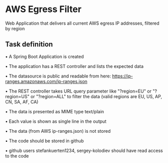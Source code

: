 # AWS Egress Filter
Web Application that delivers all current AWS egress IP addresses, filtered by region

## Task definition
• A Spring Boot Application is created

• The application has a REST controller and lists the expected data

• The datasource is public and readable from here: https://ip-ranges.amazonaws.com/ip-ranges.json

• The REST controller takes URL query parameter like "?region=EU" or "?region=US" or "?region=ALL" to filter the data (valid regions are EU, US, AP, CN, SA, AF, CA)

• The data is presented as MIME type text/plain

• Each value is shown as single line in the output

• The data (from AWS ip-ranges.json) is not stored

• The code should be stored in github

• github users  stefankuerten1234, sergey-kolodiev should have read access to the code 

